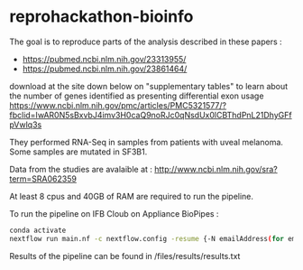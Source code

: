 # reprohackathon-bioinfo

The goal is to reproduce parts of the analysis described in these papers :<br>
  - https://pubmed.ncbi.nlm.nih.gov/23313955/<br>
  - https://pubmed.ncbi.nlm.nih.gov/23861464/<br>
  
download at the site down below on "supplementary tables" to learn about the number of genes identified as presenting differential exon usage <br> 
https://www.ncbi.nlm.nih.gov/pmc/articles/PMC5321577/?fbclid=IwAR0N5sBxvbJ4imv3H0caQ9noRJc0qNsdUx0lCBThdPnL21DhyGFfpVwlq3s


They performed RNA-Seq in samples from patients with uveal melanoma. Some samples are mutated in SF3B1. <br>

Data from the studies are avalaible at : http://www.ncbi.nlm.nih.gov/sra?term=SRA062359

At least 8 cpus and 40GB of RAM are required to run the pipeline.

To run the pipeline on IFB Cloub on Appliance BioPipes :
```bash
conda activate
nextflow run main.nf -c nextflow.config -resume {-N emailAddress(for email report) -bg (for background execution) }
```

Results of the pipeline can be found in /files/results/results.txt
